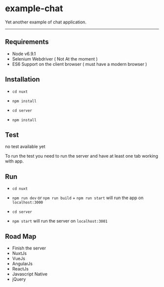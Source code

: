 # example-chat
Yet another example of chat application.

----------

## Requirements ##
- Node v6.9.1
- Selenium Webdriver ( Not At the moment )
- ES6 Support on the client browser ( must have a modern browser )

## Installation ##

- `cd nuxt`
- `npm install`

- `cd server`
- `npm install`

## Test ##
no test available yet
 
To run the test you need to run the server and have at least one tab working with app.

## Run ##
- `cd nuxt`
- `npm run dev` or `npm run build` + `npm run start` will run the app on `localhost:3000`

- `cd server`
- `npm start` will run the server on `localhost:3001`


## Road Map ##

- Finish the server
- NuxtJs
- VueJs
- AngularJs
- ReactJs
- Javascript Native
- jQuery